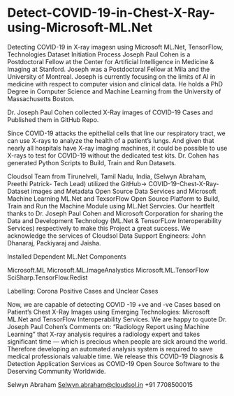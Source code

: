 # Detect-COVID-19-in-Chest-X-Ray-using-Microsoft-ML.Net
Detecting COVID-19 in X-ray imagesn using Microsoft ML.Net, TensorFlow, Technologies
Dataset Initiation Process
Joseph Paul Cohen is a Postdoctoral Fellow at the Center for Artificial Intelligence in Medicine & Imaging at Stanford. Joseph was a Postdoctoral Fellow at Mila and the University of Montreal. Joseph is currently focusing on the limits of AI in medicine with respect to computer vision and clinical data. He holds a PhD Degree in Computer Science and Machine Learning from the University of Massachusetts Boston.

Dr. Joseph Paul Cohen collected X-Ray images of COVID-19 Cases and Published them in GitHub Repo.

Since COVID-19 attacks the epithelial cells that line our respiratory tract, we can use X-rays to analyze the health of a patient’s lungs. And given that nearly all hospitals have X-ray imaging machines, it could be possible to use X-rays to test for COVID-19 without the dedicated test kits. Dr. Cohen has generated Python Scripts to Build, Train and Run Datasets. 

Cloudsol Team from Tirunelveli, Tamil Nadu, India, (Selwyn Abraham, Preethi Patrick- Tech Lead) utilized the GitHub-> COVID-19-Chest-X-Ray-Dataset images and Metadata Open Source Data Services and Microsoft Machine Learning ML.Net and TexsorFlow Open Source Platform to Build, Train and Run the Machine Module using ML.Net Servcies.
Our heartfelt thanks to Dr. Joseph Paul Cohen and Microsoft Corporation for sharing the Data and Development Technology (ML.Net & TensorFLow Interoperability Services) respectively to make this Project a great success. We acknowledge the services of Cloudsol Data Support Engineers: John Dhanaraj, Packiyaraj and Jaisha.

Installed Dependent ML.Net Components 

Microsoft.ML
Microsoft.ML.ImageAnalystics
Microsoft.ML.TensorFlow
SciSharp.TensorFlow.Redist

Labelling: Corona Positive Cases and Unclear Cases

Now, we are capable of detecting COVID -19 +ve and -ve Cases based on Patient’s Chest X-Ray Images using Emerging Technologies: Microsoft ML.Net and TensorFlow Interoperability Services.
We are happy to quote Dr. Joseph Paul Cohen’s Comments on: “Radiology Report using Machine Learning” that X-ray analysis requires a radiology expert and takes significant time — which is precious when people are sick around the world. Therefore developing an automated analysis system is required to save medical professionals valuable time.
We release this COVID-19 Diagnosis & Detection Application Services as COVID-19 Open Source Software to the Deserving Community Worldwide.

Selwyn Abraham
 Selwyn.abraham@cloudsol.in
+91 7708500015
